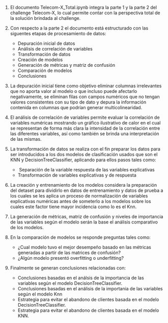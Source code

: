 1. El documento Telecom-X_Total.ipynb integra la parte 1 y la parte 2 del challenge Telecom-X, lo cual permite contar con la perspectiva total de la solución brindada al challenge.

2. Con respecto a la parte 2 el documento está estructurado con las siguentes etapas de procesamiento de datos:

    * Depuración inicial de datos
    * Análisis de correlación de variables
    * Transformación de datos
    * Creación de modelos
    * Generación de métricas y matriz de confusión
    * Comparación de modelos
    * Conclusiones
      
3. La depuración inicial tiene como objetivo eliminar columnas irrelevantes que no aporta valor al modelo o que incluso puede afectarlo negativamente, se eliminan filas con campos numéricos que no tengan valores consistentes con su tipo de dato y depura la información contenida en columnas que podrían generar multicolinearidad.

4. El análisis de correlación de variables permite evaluar la correlación de variables numéricas mostrando un gráfico ilustrativo de calor en el cual se representan de forma más clara la intensidad de la correlación entre las diferentes variables, así como también se brinda una interpretación de las mismas.

5. La transformación de datos se realiza con el fin preparar los datos para ser introducidos a los dos modelos de clasificación usados que son el KNN y DecisionTreeClassifier, aplicando para ellos pasos tales como:
      
    *  Separación de la variable respuesta de las variables explicativas
    * Transformación de variables explicativas y de respuesta

6. La creación y entrenamiento de los modelos considera la preparación del detaset para dividirlo en datos de entrenamiento y datos de prueba a los cuales se les aplica un proceso de normalización de variables explicativas numéricas antes de someterlo a los modelos sobre los cuales este factor tiene mayor incidencia como lo es el Knn.

7. La generación de métricas, matriz de confusión y niveles de importancia de las variables según el modelo serán la base el análisis comparativo de los modelos.

8. En la comparación de modelos se responde preguntas tales como:

    * ¿Cual modelo tuvo el mejor desempeño basado en las métricas generadas a partir de las matrices de confusión?
    * ¿Algún modelo presentó overfitting o underfitting? 

9. Finalmente se generan conclusiones relacionadas con:
    * Conclusiones basadas en el análsis de la importancia de las variables según el modelo  DecisionTreeClassifier.
    * Conclusiones basadas en el análisis de la importania de las variables según el modelo Knn
    * Estrategia para evitar el abandono de clientes basada en el modelo  DecisionTreeClassifier.
    * Estrategia para evitar el abandono de clientes basada en el modelo  KNN.

